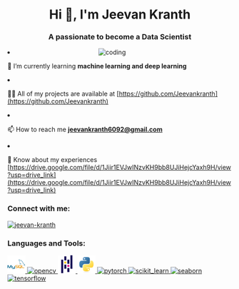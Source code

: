 <h1 align="center">Hi 👋, I'm Jeevan Kranth</h1>
<h3 align="center">A passionate to become a Data Scientist</h3>
<image align="right" alt="coding" width="300" src=https://static.wixstatic.com/media/3eee0b_8b6780c6bd8245ecafdbe55d8db7e2df~mv2.gif

- 🌱 I’m currently learning **machine learning and deep learning**

- 👨‍💻 All of my projects are available at [https://github.com/Jeevankranth](https://github.com/Jeevankranth)

- 📫 How to reach me **jeevankranth6092@gmail.com**

- 📄 Know about my experiences [https://drive.google.com/file/d/1Jiir1EVJwINzvKH9bb8UJiHejcYaxh9H/view?usp=drive_link](https://drive.google.com/file/d/1Jiir1EVJwINzvKH9bb8UJiHejcYaxh9H/view?usp=drive_link)

<h3 align="left">Connect with me:</h3>
<p align="left">
<a href="https://linkedin.com/in/jeevan-kranth" target="blank"><img align="center" src="https://raw.githubusercontent.com/rahuldkjain/github-profile-readme-generator/master/src/images/icons/Social/linked-in-alt.svg" alt="jeevan-kranth" height="30" width="40" /></a>
</p>

<h3 align="left">Languages and Tools:</h3>
<p align="left"> <a href="https://www.mysql.com/" target="_blank" rel="noreferrer"> <img src="https://raw.githubusercontent.com/devicons/devicon/master/icons/mysql/mysql-original-wordmark.svg" alt="mysql" width="40" height="40"/> </a> <a href="https://opencv.org/" target="_blank" rel="noreferrer"> <img src="https://www.vectorlogo.zone/logos/opencv/opencv-icon.svg" alt="opencv" width="40" height="40"/> </a> <a href="https://pandas.pydata.org/" target="_blank" rel="noreferrer"> <img src="https://raw.githubusercontent.com/devicons/devicon/2ae2a900d2f041da66e950e4d48052658d850630/icons/pandas/pandas-original.svg" alt="pandas" width="40" height="40"/> </a> <a href="https://www.python.org" target="_blank" rel="noreferrer"> <img src="https://raw.githubusercontent.com/devicons/devicon/master/icons/python/python-original.svg" alt="python" width="40" height="40"/> </a> <a href="https://pytorch.org/" target="_blank" rel="noreferrer"> <img src="https://www.vectorlogo.zone/logos/pytorch/pytorch-icon.svg" alt="pytorch" width="40" height="40"/> </a> <a href="https://scikit-learn.org/" target="_blank" rel="noreferrer"> <img src="https://upload.wikimedia.org/wikipedia/commons/0/05/Scikit_learn_logo_small.svg" alt="scikit_learn" width="40" height="40"/> </a> <a href="https://seaborn.pydata.org/" target="_blank" rel="noreferrer"> <img src="https://seaborn.pydata.org/_images/logo-mark-lightbg.svg" alt="seaborn" width="40" height="40"/> </a> <a href="https://www.tensorflow.org" target="_blank" rel="noreferrer"> <img src="https://www.vectorlogo.zone/logos/tensorflow/tensorflow-icon.svg" alt="tensorflow" width="40" height="40"/> </a> </p>
